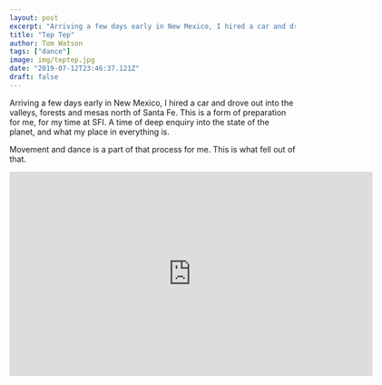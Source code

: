 ```yaml
---
layout: post
excerpt: "Arriving a few days early in New Mexico, I hired a car and drove out into the valleys, forests and mesas north of Santa Fe. This is a form of preparation for me, for my time at SFI"
title: "Tep Tep"
author: Tom Watson
tags: ["dance"]
image: img/teptep.jpg
date: "2019-07-12T23:46:37.121Z"
draft: false
---
```

Arriving a few days early in New Mexico, I hired a car and drove out into the valleys, forests and mesas north of Santa Fe. This is a form of preparation for me, for my time at SFI. A time of deep enquiry into the state of the planet, and what my place in everything is.

Movement and dance is a part of that process for me. This is what fell out of that.

<iframe src="https://vimeo.com/347673061" width="640" height="360" frameborder="0" webkitallowfullscreen mozallowfullscreen allowfullscreen></iframe>